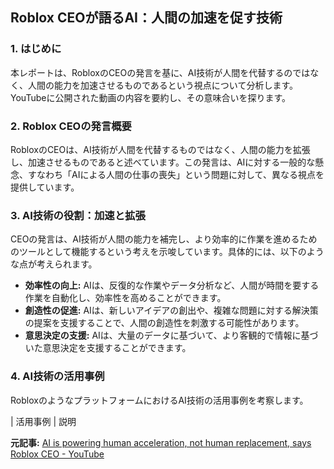 ## Roblox CEOが語るAI：人間の加速を促す技術

### 1. はじめに

本レポートは、RobloxのCEOの発言を基に、AI技術が人間を代替するのではなく、人間の能力を加速させるものであるという視点について分析します。YouTubeに公開された動画の内容を要約し、その意味合いを探ります。

### 2. Roblox CEOの発言概要

RobloxのCEOは、AI技術が人間を代替するものではなく、人間の能力を拡張し、加速させるものであると述べています。この発言は、AIに対する一般的な懸念、すなわち「AIによる人間の仕事の喪失」という問題に対して、異なる視点を提供しています。

### 3. AI技術の役割：加速と拡張

CEOの発言は、AI技術が人間の能力を補完し、より効率的に作業を進めるためのツールとして機能するという考えを示唆しています。具体的には、以下のような点が考えられます。

* **効率性の向上:** AIは、反復的な作業やデータ分析など、人間が時間を要する作業を自動化し、効率性を高めることができます。
* **創造性の促進:** AIは、新しいアイデアの創出や、複雑な問題に対する解決策の提案を支援することで、人間の創造性を刺激する可能性があります。
* **意思決定の支援:** AIは、大量のデータに基づいて、より客観的で情報に基づいた意思決定を支援することができます。

### 4. AI技術の活用事例

RobloxのようなプラットフォームにおけるAI技術の活用事例を考察します。

| 活用事例 | 説明 

**元記事:** [AI is powering human acceleration, not human replacement, says Roblox CEO - YouTube](https://www.youtube.com/watch?v=4aygm5AeFE8)